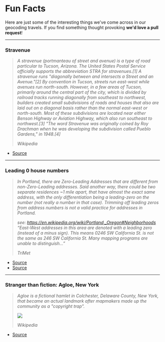 # Fun Facts

Here are just some of the interesting things we've come across in our geocoding travels.
If you find something thought provoking **we'd love a pull request**!

-----

### Stravenue

> *A stravenue (portmanteau of street and avenue) is a type of road particular to Tucson, Arizona. The United States Postal Service officially supports the abbreviation STRA for stravenues.[1] A stravenue runs "diagonally between and intersects a Street and an Avenue."[2] By convention in Tucson, streets run east-west while avenues run north-south. However, in a few areas of Tucson, primarily around the central part of the city, which is divided by railroad tracks running diagonally from southeast to northwest, builders created small subdivisions of roads and houses that also are laid out on a diagonal basis rather than the normal east-west or north-south. Most of these subdivisions are located near either Benson Highway or Aviation Highway, which also run southeast to northwest.[3] "The word Stravenue was originally coined by Roy Drachman when he was developing the subdivision called Pueblo Gardens," in 1948.[4]*
>
> *Wikipedia*

- [Source](https://en.m.wikipedia.org/wiki/Stravenue)

-----

### Leading 0 house numbers

> *In Portland, there are Zero-Leading Addresses that are different from non-Zero-Leading addresses. Said another way, there could be two separate residences ~1 mile apart, that have almost the exact same address, with the only differentiation being a leading-zero on the number (not really a number in that case). Trimming off leading zeros from address numbers is not a valid practice for addresses in Portland.*
>
> *see: https://en.wikipedia.org/wiki/Portland,_Oregon#Neighborhoods “East-West addresses in this area are denoted with a leading zero (instead of a minus sign). This means 0246 SW California St. is not the same as 246 SW California St. Many mapping programs are unable to distinguish...”*
>
> *TriMet*

- [Source](https://github.com/pelias/pelias/issues/524)
- [Source](https://en.wikipedia.org/wiki/Portland,_Oregon#Neighborhoods)

-----

### Stranger than fiction: Agloe, New York

> *Agloe is a fictional hamlet in Colchester, Delaware County, New York, that became an actual landmark after mapmakers made up the community as a "copyright trap".*
>
> ![](https://upload.wikimedia.org/wikipedia/en/4/40/FictionalAgloeNewYork.PNG)
>
> *Wikipedia*

- [Source](https://en.wikipedia.org/wiki/Agloe,_New_York)

